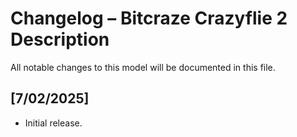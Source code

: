# Changelog – Bitcraze Crazyflie 2 Description

All notable changes to this model will be documented in this file.

## [7/02/2025]
- Initial release.
